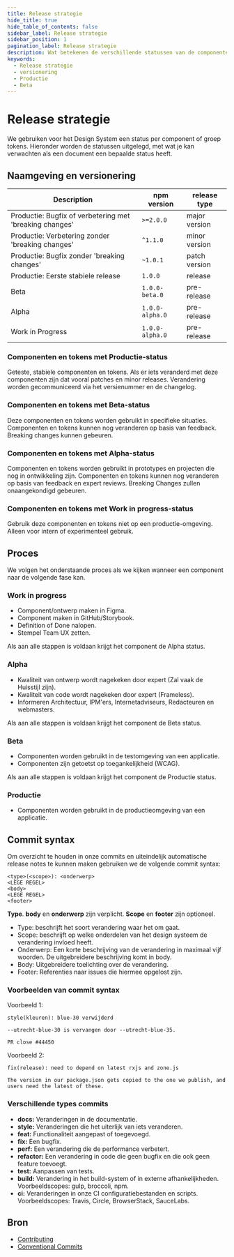 ```yaml
---
title: Release strategie
hide_title: true
hide_table_of_contents: false
sidebar_label: Release strategie
sidebar_position: 1
pagination_label: Release strategie
description: Wat betekenen de verschillende statussen van de componenten?
keywords:
  - Release strategie
  - versionering
  - Productie
  - Beta
---
```


<!-- @license CC0-1.0 -->

# Release strategie

We gebruiken voor het Design System een status per component of groep tokens. Hieronder worden de statussen uitgelegd, met wat je kan verwachten als een document een bepaalde status heeft.

## Naamgeving en versionering

| Description                                             | npm version     | release type  |
| ------------------------------------------------------- | --------------- | ------------- |
| Productie: Bugfix of verbetering met 'breaking changes' | `>=2.0.0`       | major version |
| Productie: Verbetering zonder 'breaking changes'        | `^1.1.0`        | minor version |
| Productie: Bugfix zonder 'breaking changes'             | `~1.0.1`        | patch version |
| Productie: Eerste stabiele release                      | `1.0.0`         | release       |
| Beta                                                    | `1.0.0-beta.0`  | pre-release   |
| Alpha                                                   | `1.0.0-alpha.0` | pre-release   |
| Work in Progress                                        | `1.0.0-alpha.0` | pre-release   |

### Componenten en tokens met Productie-status

Geteste, stabiele componenten en tokens. Als er iets veranderd met deze componenten zijn dat vooral patches en minor releases. Verandering worden gecommuniceerd via het versienummer en de changelog.

### Componenten en tokens met Beta-status

Deze componenten en tokens worden gebruikt in specifieke situaties. Componenten en tokens kunnen nog veranderen op basis van feedback. Breaking changes kunnen gebeuren.

### Componenten en tokens met Alpha-status

Componenten en tokens worden gebruikt in prototypes en projecten die nog in ontwikkeling zijn. Componenten en tokens kunnen nog veranderen op basis van feedback en expert reviews. Breaking Changes zullen onaangekondigd gebeuren.

### Componenten en tokens met Work in progress-status

Gebruik deze componenten en tokens niet op een productie-omgeving. Alleen voor intern of experimenteel gebruik.

## Proces

We volgen het onderstaande proces als we kijken wanneer een component naar de volgende fase kan.

### Work in progress

- Component/ontwerp maken in Figma.
- Component maken in GitHub/Storybook.
- Definition of Done nalopen.
- Stempel Team UX zetten.

Als aan alle stappen is voldaan krijgt het component de Alpha status.

### Alpha

- Kwaliteit van ontwerp wordt nagekeken door expert (Zal vaak de Huisstijl zijn).
- Kwaliteit van code wordt nagekeken door expert (Frameless).
- Informeren Architectuur, IPM'ers, Internetadviseurs, Redacteuren en webmasters.

Als aan alle stappen is voldaan krijgt het component de Beta status.

### Beta

- Componenten worden gebruikt in de testomgeving van een applicatie.
- Componenten zijn getoetst op toegankelijkheid (WCAG).

Als aan alle stappen is voldaan krijgt het component de Productie status.

### Productie

- Componenten worden gebruikt in de productieomgeving van een applicatie.

## Commit syntax

Om overzicht te houden in onze commits en uiteindelijk automatische release notes te kunnen maken gebruiken we de volgende commit syntax:

```text
<type>(<scope>): <onderwerp>
<LEGE REGEL>
<body>
<LEGE REGEL>
<footer>
```

**Type**. **body** en **onderwerp** zijn verplicht. **Scope** en **footer** zijn optioneel.

- Type: beschrijft het soort verandering waar het om gaat.
- Scope: beschrijft op welke onderdelen van het design systeem de verandering invloed heeft.
- Onderwerp: Een korte beschrijving van de verandering in maximaal vijf woorden. De uitgebreidere beschrijving komt in body.
- Body: Uitgebreidere toelichting over de verandering.
- Footer: Referenties naar issues die hiermee opgelost zijn.

### Voorbeelden van commit syntax

Voorbeeld 1:

```text
style(kleuren): blue-30 verwijderd

--utrecht-blue-30 is vervangen door --utrecht-blue-35.

PR close #44450
```

Voorbeeld 2:

```text
fix(release): need to depend on latest rxjs and zone.js

The version in our package.json gets copied to the one we publish, and users need the latest of these.
```

### Verschillende types commits

- **docs:** Veranderingen in de documentatie.
- **style:** Veranderingen die het uiterlijk van iets veranderen.
- **feat:** Functionaliteit aangepast of toegevoegd.
- **fix:** Een bugfix.
- **perf:** Een verandering die de performance verbetert.
- **refactor:** Een verandering in code die geen bugfix en die ook geen feature toevoegt.
- **test:** Aanpassen van tests.
- **build:** Verandering in het build-system of in externe afhankelijkheden. Voorbeeldscopes: gulp, broccoli, npm.
- **ci:** Veranderingen in onze CI configuratiebestanden en scripts. Voorbeeldscopes: Travis, Circle, BrowserStack, SauceLabs.

## Bron

- [Contributing](https://github.com/angular/angular/blob/22b96b9/CONTRIBUTING.md#type)
- [Conventional Commits](https://www.conventionalcommits.org/en/v1.0.0/)
